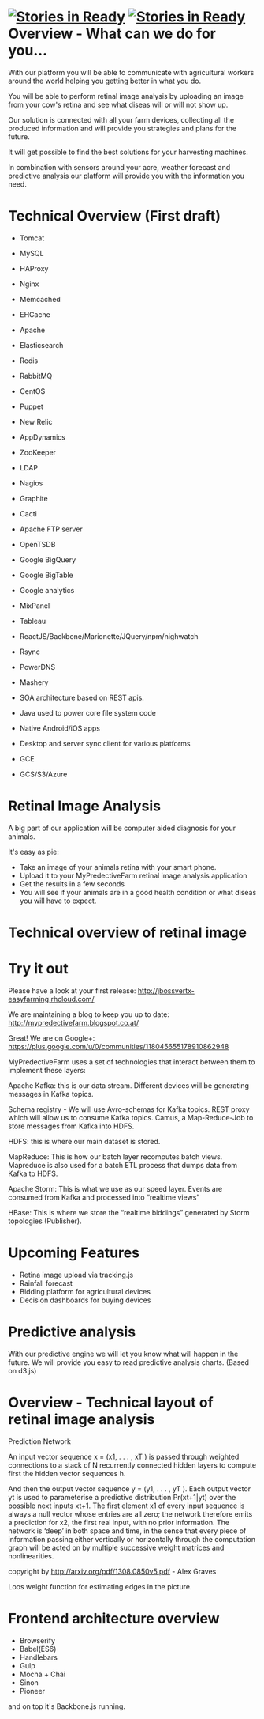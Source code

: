 [![Stories in Ready](https://badge.waffle.io/csae1152/MyPredictiveFarm.png?label=ready&title=Ready)](https://waffle.io/csae1152/MyPredictiveFarm)
[![Stories in Ready](https://badge.waffle.io/csae1152/MyPredictiveFarm.png?label=ready&title=Ready)](https://waffle.io/csae1152/MyPredictiveFarm)
Overview - What can we do for you...
====================================

With our platform you will be able to communicate with agricultural workers around the world helping you getting better in what you do.

You will be able to perform retinal image analysis by uploading an image from your cow's retina and see what diseas will or will not show up. 

Our solution is connected with all your farm devices, collecting all the produced information and will provide you strategies and plans for the future.

It will get possible to find the best solutions for your harvesting machines.

In combination with sensors around your acre, weather forecast and predictive analysis our platform will provide you with the information you need.

Technical Overview (First draft)
=====================================================

- Tomcat

- MySQL

- HAProxy

- Nginx

- Memcached

- EHCache

- Apache

- Elasticsearch

- Redis

- RabbitMQ

- CentOS

- Puppet

- New Relic

- AppDynamics

- ZooKeeper

- LDAP

- Nagios

- Graphite

- Cacti

- Apache FTP server

- OpenTSDB

- Google BigQuery

- Google BigTable

- Google analytics

- MixPanel

- Tableau

- ReactJS/Backbone/Marionette/JQuery/npm/nighwatch

- Rsync

- PowerDNS

- Mashery

- SOA architecture based on REST apis.

- Java used to power core file system code

- Native Android/iOS apps

- Desktop and server sync client for various platforms

- GCE

- GCS/S3/Azure

Retinal Image Analysis
======================

A big part of our application will be computer aided diagnosis for your animals.

It's easy as pie: 

- Take an image of your animals retina with your smart phone.
- Upload it to your MyPredectiveFarm retinal image analysis application
- Get the results in a few seconds
- You will see if your animals are in a good health condition or what diseas you will have to expect.

Technical overview of retinal image 
===================================
 

Try it out
==========

Please have a look at your first release: http://jbossvertx-easyfarming.rhcloud.com/

We are maintaining a blog to keep you up to date:  http://mypredectivefarm.blogspot.co.at/

Great! We are on Google+: https://plus.google.com/u/0/communities/118045655178910862948

MyPredectiveFarm uses a set of technologies that interact between them to implement these layers:

Apache Kafka: this is our data stream. Different devices will be generating messages in Kafka topics.

Schema registry - We will use Avro-schemas for Kafka topics.
REST proxy which will allow us to consume Kafka topics.
Camus, a Map-Reduce-Job to store messages from Kafka into HDFS.

HDFS: this is where our main dataset is stored.

MapReduce: This is how our batch layer recomputes batch views. Mapreduce is also used for a batch ETL process that dumps data from Kafka to HDFS.

Apache Storm: This is what we use as our speed layer. Events are consumed from Kafka and processed into “realtime views”

HBase: This is where we store the “realtime biddings” generated by Storm topologies (Publisher).

Upcoming Features
=================

 - Retina image upload via tracking.js
 - Rainfall forecast
 - Bidding platform for agricultural devices
 - Decision dashboards for buying devices
 
Predictive analysis
===================

With our predictive engine we will let you know what will happen in the future.
We will provide you easy to read predictive analysis charts. (Based on d3.js)

Overview - Technical layout of retinal image analysis
=====================================================

Prediction Network

An input vector sequence x = (x1, . . . , xT ) is passed through weighted connections to a stack of N recurrently connected hidden layers to compute first the hidden vector sequences h.

And then the output vector sequence y = (y1, . . . , yT ). Each output vector yt is used to
parameterise a predictive distribution Pr(xt+1|yt) over the possible next inputs
xt+1. The first element x1 of every input sequence is always a null vector whose
entries are all zero; the network therefore emits a prediction for x2, the first
real input, with no prior information. The network is ‘deep’ in both space
and time, in the sense that every piece of information passing either vertically
or horizontally through the computation graph will be acted on by multiple
successive weight matrices and nonlinearities.

copyright by http://arxiv.org/pdf/1308.0850v5.pdf - Alex Graves

Loos weight function for estimating edges in the picture.

Frontend architecture overview
==============================

- Browserify
- Babel(ES6)
- Handlebars
- Gulp
- Mocha + Chai
- Sinon
- Pioneer

and on top it's Backbone.js running.


 

